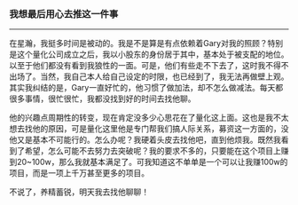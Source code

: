 ### 我想最后用心去推这一件事
***
在星瀚，我挺多时间是被动的。我是不是算是有点依赖着Gary对我的照顾？特别是这个量化公司成立之后，我以小股东的身份居于其中，基本处于被支配的地位。以至于他们都没有看到我狼性的一面。可是，他们有些走不下去了，这时我不得不出场了。当然，我自己本人给自己设定的时限，也已经到了，我无法再做壁上观。其实我纠结的是，Gary一直好忙的，他习惯了做加法，却不怎么做减法。每天都很多事情，很忙很忙，我都没找到好的时间去找他聊。

他的兴趣点周期性的转变，现在肯定没多少心思花在了量化这上面。这也是我不太想去找他的原因，可是量化这里他是专门帮我们搞人际关系，募资这一方面的，没他又是基本不可能行的。怎么办呢？我硬着头皮去找他吧，直到他烦我。既然我看到了希望，怎么可能不去努力去突破呢？我的要求不多的，只要能在这个项目上赚到20~100w，那么我就基本满足了。可我知道这不单单是一个可以让我赚100w的项目，而是一项上千万甚至更多的项目。

不说了，养精蓄锐，明天我去找他聊聊！